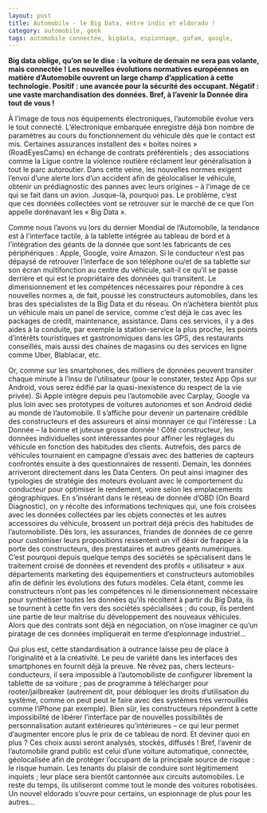 ```yaml
---
layout: post
title: Automobile - le Big Data, entre indic et eldorado !
category: automobile, geek
tags: automobile connectée, bigdata, espionnage, gafam, google,
---
```

**Big data oblige, qu’on se le dise : la voiture de demain ne sera pas volante, mais connectée ! Les nouvelles évolutions normatives européennes en matière d’Automobile ouvrent un large champ d’application à cette technologie. Positif : une avancée pour la sécurité des occupant. Négatif : une vaste marchandisation des données. Bref, à l’avenir la Donnée dira tout de vous !**

À l’image de tous nos équipements électroniques, l’automobile évolue vers le tout connecté. L’électronique embarquée enregistre déjà bon nombre de paramètres au cours du fonctionnement du véhicule dès que le contact est mis. Certaines assurances installent des « boites noires » (RoadEyesCams) en échange de contrats préférentiels ; des associations comme la Ligue contre la violence routière réclament leur généralisation à tout le parc autoroutier. Dans cette veine, les nouvelles normes exigent l’envoi d’une alerte lors d’un accident afin de géolocaliser le véhicule, obtenir un prédiagnostic des pannes avec leurs origines – à l’image de ce qui se fait dans un avion. Jusque-là, pourquoi pas. Le problème, c’est que ces données collectées vont se retrouver sur le marché de ce que l’on appelle dorénavant les « Big Data ».

Comme nous l’avons vu lors du dernier Mondial de l’Automobile, la tendance est à l’interface tactile, à la tablette intégrée au tableau de bord et à l’intégration des géants de la donnée que sont les fabricants de ces périphériques : Apple, Google, voire Amazon. Si le conducteur n’est pas dépaysé de retrouver l’interface de son téléphone ou/et de sa tablette sur son écran multifonction au centre du véhicule, sait-il ce qu’il se passe derrière et qui est le propriétaire des données qui transitent. Le dimensionnement et les compétences nécessaires pour répondre à ces nouvelles normes a, de fait, poussé les constructeurs automobiles, dans les bras des spécialistes de la Big Data et du réseau. On n’achètera bientôt plus un véhicule mais un panel de service, comme c’est déjà le cas avec les packages de crédit, maintenance, assistance. Dans ces services, il y a des aides à la conduite, par exemple la station-service la plus proche, les points d’intérêts touristiques et gastronomiques dans les GPS, des restaurants conseillés, mais aussi des chaines de magasins ou des services en ligne comme Uber, Blablacar, etc.

Or, comme sur les smartphones, des milliers de données peuvent transiter chaque minute à l’insu de l’utilisateur (pour le constater, testez App Ops sur Android, vous serez édifié par la quasi-inexistence du respect de la vie privée). Si Apple intègre depuis peu l’automobile avec Carplay, Google va plus loin avec ses prototypes de voitures autonomes et son Android dédié au monde de l’automobile. Il s’affiche pour devenir un partenaire crédible des constructeurs et des assureurs et ainsi monnayer ce qui l’intéresse : La Donnée – la bonne et juteuse grosse donnée ! Côté constructeur, les données individuelles sont intéressantes pour affiner les réglages du véhicule en fonction des habitudes des clients. Autrefois, des parcs de véhicules tournaient en campagne d’essais avec des batteries de capteurs confrontés ensuite à des questionnaires de ressenti. Demain, les données arriveront directement dans les Data Centers. On peut ainsi imaginer des typologies de stratégie des moteurs évoluant avec le comportement du conducteur pour optimiser le rendement, voire selon les emplacements géographiques. En s’insérant dans le réseau de donnée d’OBD (On Board Diagnostic), on y récolte des informations techniques qui, une fois croisées avec les données collectées par les objets connectés et les autres accessoires du véhicule, brossent un portrait déjà précis des habitudes de l’automobiliste. Dès lors, les assurances, friandes de données de ce genre pour customiser leurs propositions ressentent un vif désir de frapper à la porte des constructeurs, des prestataires et autres géants numériques. C’est pourquoi depuis quelque temps des sociétés se spécialisent dans le traitement croisé de données et revendent des profils « utilisateur » aux départements marketing des équipementiers et constructeurs automobiles afin de définir les évolutions des futurs modèles. Cela étant, comme les constructeurs n’ont pas les compétences ni le dimensionnement nécessaire pour synthétiser toutes les données qu’ils récoltent à partir du Big Data, ils se tournent à cette fin vers des sociétés spécialisées ; du coup, ils perdent une partie de leur maîtrise du développement des nouveaux véhicules. Alors que des contrats sont déjà en négociation, on n’ose imaginer ce qu’un piratage de ces données impliquerait en terme d’espionnage industriel…

Qui plus est, cette standardisation à outrance laisse peu de place à l’originalité et à la créativité. Le peu de variété dans les interfaces des smartphones en fournit déjà la preuve. Ne rêvez pas, chers lecteurs-conducteurs, il sera impossible à l’automobiliste de configurer librement la tablette de sa voiture ; pas de programme à télécharger pour rooter/jailbreaker (autrement dit, pour débloquer les droits d’utilisation du système, comme on peut peut le faire avec des systèmes très verrouillés comme l’iPhone par exemple). Bien sûr, les constructeurs répondent à cette impossibilité de libérer l’interface par de nouvelles possibilités de personnalisation autant extérieures qu’intérieures – ce qui leur permet d’augmenter encore plus le prix de ce tableau de nord. Et deviner quoi en plus ? Ces choix aussi seront analysés, stockés, diffusés ! Bref, l’avenir de l’automobile grand public est celui d’une voiture automatique, connectée, géolocalisée afin de protéger l’occupant de la principale source de risque : le risque humain. Les tenants du plaisir de conduire sont légitimement inquiets ; leur place sera bientôt cantonnée aux circuits automobiles. Le reste du temps, ils utiliseront comme tout le monde des voitures robotisées. Un nouvel eldorado s’ouvre pour certains, un espionnage de plus pour les autres…
